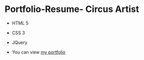# Portfolio-Resume- Circus Artist
- HTML 5
- CSS 3
- JQuery

- You can view [my portfolio](https://iramayboroda.github.io/Portfolio-Resume-/)

